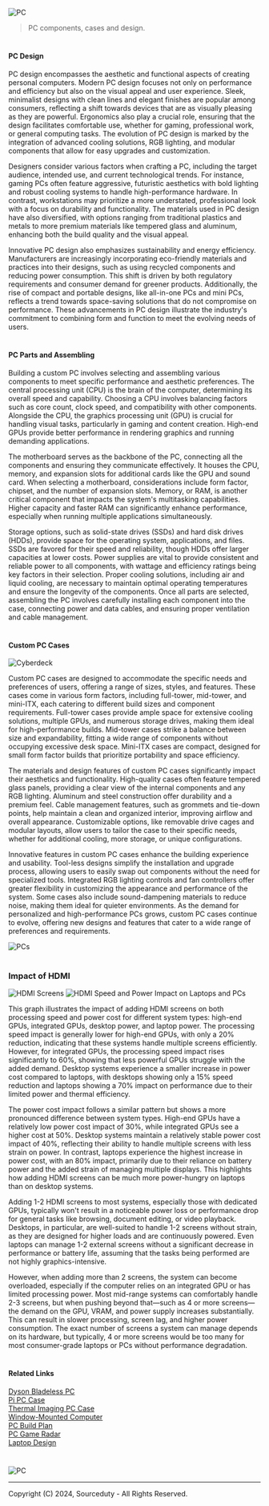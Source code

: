 ![PC](https://github.com/user-attachments/assets/8bf0ff1d-7cd0-4e2c-bf85-c8f9591adcd7)

> PC components, cases and design.

#

#### PC Design

PC design encompasses the aesthetic and functional aspects of creating personal computers. Modern PC design focuses not only on performance and efficiency but also on the visual appeal and user experience. Sleek, minimalist designs with clean lines and elegant finishes are popular among consumers, reflecting a shift towards devices that are as visually pleasing as they are powerful. Ergonomics also play a crucial role, ensuring that the design facilitates comfortable use, whether for gaming, professional work, or general computing tasks. The evolution of PC design is marked by the integration of advanced cooling solutions, RGB lighting, and modular components that allow for easy upgrades and customization.

Designers consider various factors when crafting a PC, including the target audience, intended use, and current technological trends. For instance, gaming PCs often feature aggressive, futuristic aesthetics with bold lighting and robust cooling systems to handle high-performance hardware. In contrast, workstations may prioritize a more understated, professional look with a focus on durability and functionality. The materials used in PC design have also diversified, with options ranging from traditional plastics and metals to more premium materials like tempered glass and aluminum, enhancing both the build quality and the visual appeal.

Innovative PC design also emphasizes sustainability and energy efficiency. Manufacturers are increasingly incorporating eco-friendly materials and practices into their designs, such as using recycled components and reducing power consumption. This shift is driven by both regulatory requirements and consumer demand for greener products. Additionally, the rise of compact and portable designs, like all-in-one PCs and mini PCs, reflects a trend towards space-saving solutions that do not compromise on performance. These advancements in PC design illustrate the industry's commitment to combining form and function to meet the evolving needs of users.

#
#### PC Parts and Assembling

Building a custom PC involves selecting and assembling various components to meet specific performance and aesthetic preferences. The central processing unit (CPU) is the brain of the computer, determining its overall speed and capability. Choosing a CPU involves balancing factors such as core count, clock speed, and compatibility with other components. Alongside the CPU, the graphics processing unit (GPU) is crucial for handling visual tasks, particularly in gaming and content creation. High-end GPUs provide better performance in rendering graphics and running demanding applications.

The motherboard serves as the backbone of the PC, connecting all the components and ensuring they communicate effectively. It houses the CPU, memory, and expansion slots for additional cards like the GPU and sound card. When selecting a motherboard, considerations include form factor, chipset, and the number of expansion slots. Memory, or RAM, is another critical component that impacts the system's multitasking capabilities. Higher capacity and faster RAM can significantly enhance performance, especially when running multiple applications simultaneously.

Storage options, such as solid-state drives (SSDs) and hard disk drives (HDDs), provide space for the operating system, applications, and files. SSDs are favored for their speed and reliability, though HDDs offer larger capacities at lower costs. Power supplies are vital to provide consistent and reliable power to all components, with wattage and efficiency ratings being key factors in their selection. Proper cooling solutions, including air and liquid cooling, are necessary to maintain optimal operating temperatures and ensure the longevity of the components. Once all parts are selected, assembling the PC involves carefully installing each component into the case, connecting power and data cables, and ensuring proper ventilation and cable management.

#
#### Custom PC Cases

![Cyberdeck](https://github.com/user-attachments/assets/21027d8b-506b-481c-8f48-b6c7c7352a0a)

Custom PC cases are designed to accommodate the specific needs and preferences of users, offering a range of sizes, styles, and features. These cases come in various form factors, including full-tower, mid-tower, and mini-ITX, each catering to different build sizes and component requirements. Full-tower cases provide ample space for extensive cooling solutions, multiple GPUs, and numerous storage drives, making them ideal for high-performance builds. Mid-tower cases strike a balance between size and expandability, fitting a wide range of components without occupying excessive desk space. Mini-ITX cases are compact, designed for small form factor builds that prioritize portability and space efficiency.

The materials and design features of custom PC cases significantly impact their aesthetics and functionality. High-quality cases often feature tempered glass panels, providing a clear view of the internal components and any RGB lighting. Aluminum and steel construction offer durability and a premium feel. Cable management features, such as grommets and tie-down points, help maintain a clean and organized interior, improving airflow and overall appearance. Customizable options, like removable drive cages and modular layouts, allow users to tailor the case to their specific needs, whether for additional cooling, more storage, or unique configurations.

Innovative features in custom PC cases enhance the building experience and usability. Tool-less designs simplify the installation and upgrade process, allowing users to easily swap out components without the need for specialized tools. Integrated RGB lighting controls and fan controllers offer greater flexibility in customizing the appearance and performance of the system. Some cases also include sound-dampening materials to reduce noise, making them ideal for quieter environments. As the demand for personalized and high-performance PCs grows, custom PC cases continue to evolve, offering new designs and features that cater to a wide range of preferences and requirements.

![PCs](https://github.com/sourceduty/PC_Design/assets/123030236/76cae170-fb99-4b83-9707-89a4b6522fed)

#
### Impact of HDMI

![HDMI Screens](https://github.com/user-attachments/assets/9f929ff7-d7ab-4f53-95ae-b89fa6f7e1d0)
![HDMI Speed and Power Impact on Laptops and PCs](https://github.com/user-attachments/assets/1c14cf10-8d44-478c-a18c-04198b54eb9c)

This graph illustrates the impact of adding HDMI screens on both processing speed and power cost for different system types: high-end GPUs, integrated GPUs, desktop power, and laptop power. The processing speed impact is generally lower for high-end GPUs, with only a 20% reduction, indicating that these systems handle multiple screens efficiently. However, for integrated GPUs, the processing speed impact rises significantly to 60%, showing that less powerful GPUs struggle with the added demand. Desktop systems experience a smaller increase in power cost compared to laptops, with desktops showing only a 15% speed reduction and laptops showing a 70% impact on performance due to their limited power and thermal efficiency.

The power cost impact follows a similar pattern but shows a more pronounced difference between system types. High-end GPUs have a relatively low power cost impact of 30%, while integrated GPUs see a higher cost at 50%. Desktop systems maintain a relatively stable power cost impact of 40%, reflecting their ability to handle multiple screens with less strain on power. In contrast, laptops experience the highest increase in power cost, with an 80% impact, primarily due to their reliance on battery power and the added strain of managing multiple displays. This highlights how adding HDMI screens can be much more power-hungry on laptops than on desktop systems.

Adding 1-2 HDMI screens to most systems, especially those with dedicated GPUs, typically won't result in a noticeable power loss or performance drop for general tasks like browsing, document editing, or video playback. Desktops, in particular, are well-suited to handle 1-2 screens without strain, as they are designed for higher loads and are continuously powered. Even laptops can manage 1-2 external screens without a significant decrease in performance or battery life, assuming that the tasks being performed are not highly graphics-intensive.

However, when adding more than 2 screens, the system can become overloaded, especially if the computer relies on an integrated GPU or has limited processing power. Most mid-range systems can comfortably handle 2-3 screens, but when pushing beyond that—such as 4 or more screens—the demand on the GPU, VRAM, and power supply increases substantially. This can result in slower processing, screen lag, and higher power consumption. The exact number of screens a system can manage depends on its hardware, but typically, 4 or more screens would be too many for most consumer-grade laptops or PCs without performance degradation.

#
#### Related Links

[Dyson Bladeless PC](https://github.com/sourceduty/Dyson_Bladeless_PC)
<br>
[Pi PC Case](https://github.com/sourceduty/Pi-PC_Case)
<br>
[Thermal Imaging PC Case](https://github.com/sourceduty/Thermal_Imaging_PC_Case)
<br>
[Window-Mounted Computer](https://github.com/sourceduty/Window-Mounted_Computer)
<br>
[PC Build Plan](https://chat.openai.com/g/g-W9wTtIyiJ-pc-build-plan)
<br>
[PC Game Radar](https://chat.openai.com/g/g-Er7chyOmE-pc-game-radar)
<br>
[Laptop Design](https://github.com/sourceduty/Laptop_Design)

#

![PC](https://github.com/user-attachments/assets/0e7a5485-5347-41c6-9626-b1c9de1e78c7)

***
Copyright (C) 2024, Sourceduty - All Rights Reserved.
